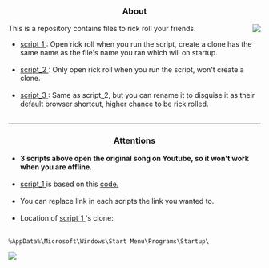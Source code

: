 <h3 align="center"> <strong> About </strong> </h3>

<img align="right" src="https://github.com/caodoc/rick_roll/blob/main/imgs/rick_roll.gif">

<p align="left"> 
    This is a repository contains files to rick roll your friends. </br>
    <ul>
        <li> <a href="https://github.com/caodoc/rick_roll/blob/main/script_1.bat"> script_1 </a>: Open rick roll when you run the script, create a clone has the same name as the file's name you ran which will on startup. 
        </li> </br>
        <li> <a href="https://github.com/caodoc/rick_roll/blob/main/script_2.bat"> script_2 </a>: Only open rick roll when you run the script, won't create a clone. 
        </li> </br>
        <li> <a href="https://github.com/caodoc/rick_roll/blob/main/script_3.html"> script_3 </a>: Same as script_2, but you can rename it to disguise it as their default browser shortcut, higher chance to be rick rolled. 
        </li> </br>
    </ul>
</p>

<hr>

<h3 align="center"> <strong> Attentions </strong> </h3>

<p align="left">
    <ul>
        <li> <strong> 3 scripts above open the original song on Youtube, so it won't work when you are offline. </strong> 
        </li> </br>
        <li> <a href="https://github.com/caodoc/rick_roll/blob/main/script_1.bat"> script_1 </a> is based on this <a href="https://github.com/MauriceNorden/rick-roll"> code. </a> 
        </li> </br>
        <li> You can replace link in each scripts the link you wanted to. 
        </li> </br>
        <li> Location of <a href="https://github.com/caodoc/rick_roll/blob/main/script_1.bat"> script_1 </a> 's clone: 
        </li> </br>
    </ul>
</p>

```
%AppData%\Microsoft\Windows\Start Menu\Programs\Startup\
```

<p align="left">
    <img src="https://img.shields.io/github/last-commit/caodoc/rick_roll?style=for-the-badge">
</p>
